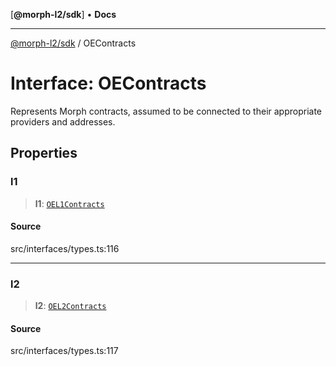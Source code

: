 [**@morph-l2/sdk**] • **Docs**

***

[@morph-l2/sdk](../1-globals.md) / OEContracts

# Interface: OEContracts

Represents Morph contracts, assumed to be connected to their appropriate
providers and addresses.

## Properties

### l1

> **l1**: [`OEL1Contracts`](OEL1Contracts.md)

#### Source

src/interfaces/types.ts:116

***

### l2

> **l2**: [`OEL2Contracts`](OEL2Contracts.md)

#### Source

src/interfaces/types.ts:117
